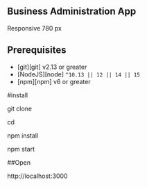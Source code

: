 ## Business Administration App

Responsive 780 px

## Prerequisites

- [git][git] v2.13 or greater
- [NodeJS][node] `^10.13 || 12 || 14 || 15`
- [npm][npm] v6 or greater

#install

git clone

cd

npm install

npm start

##Open

http://localhost:3000

